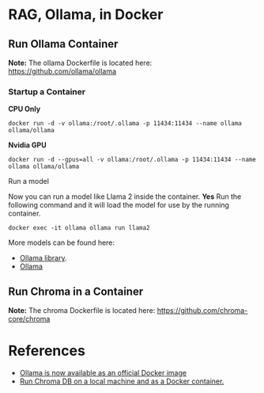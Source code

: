 # RAG, Ollama, in Docker

## Run Ollama Container

**Note:** The ollama Dockerfile is located here: https://github.com/ollama/ollama

### Startup a Container

**CPU Only**

`docker run -d -v ollama:/root/.ollama -p 11434:11434 --name ollama ollama/ollama`

**Nvidia GPU**

`docker run -d --gpus=all -v ollama:/root/.ollama -p 11434:11434 --name ollama ollama/ollama`

Run a model

Now you can run a model like Llama 2 inside the container.  **Yes** Run the following command and it will load the model for use by the running container.

`docker exec -it ollama ollama run llama2`

More models can be found here:
- [Ollama library](https://ollama.com/library).
- [Ollama](https://github.com/ollama/ollama?tab=readme-ov-file)


## Run Chroma in a Container

**Note:** The chroma Dockerfile is located here: https://github.com/chroma-core/chroma




# References

- [Ollama is now available as an official Docker image](https://ollama.com/blog/ollama-is-now-available-as-an-official-docker-image)
- [Run Chroma DB on a local machine and as a Docker container.](https://abhishektatachar.medium.com/run-chroma-db-on-a-local-machine-and-as-a-docker-container-a9d4b91d2a97)